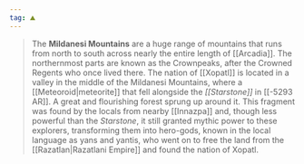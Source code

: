 ```yaml
---
tag: ⛰️️
---
```

> The **Mildanesi Mountains** are a huge range of mountains that runs from north to south across nearly the entire length of [[Arcadia]]. The northernmost parts are known as the Crownpeaks, after the Crowned Regents who once lived there. The nation of [[Xopatl]] is located in a valley in the middle of the Mildanesi Mountains, where a [[Meteoroid|meteorite]] that fell alongside the *[[Starstone]]* in [[-5293 AR]]. A great and flourishing forest sprung up around it. This fragment was found by the locals from nearby [[Innazpa]] and, though less powerful than the *Starstone*, it still granted mythic power to these explorers, transforming them into hero-gods, known in the local language as yans and yantis, who went on to free the land from the [[Razatlan|Razatlani Empire]] and found the nation of Xopatl.








